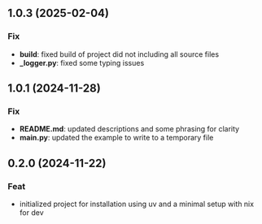 ## 1.0.3 (2025-02-04)

### Fix

- **build**: fixed build of project did not including all source files
- **_logger.py**: fixed some typing issues

## 1.0.1 (2024-11-28)

### Fix

- **README.md**: updated descriptions and some phrasing for clarity
- **__main__.py**: updated the example to write to a temporary file

## 0.2.0 (2024-11-22)

### Feat

- initialized project for installation using uv and a minimal setup with nix for dev
